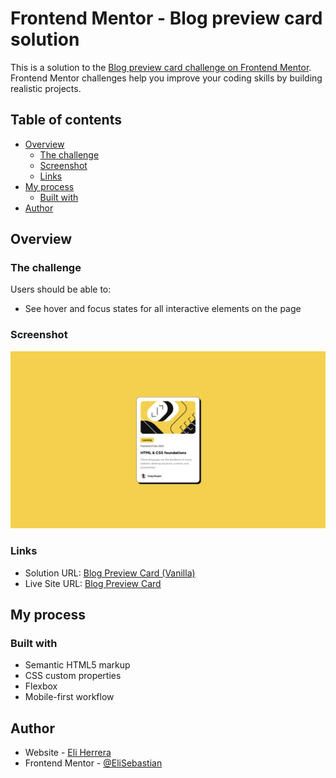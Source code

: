 # Frontend Mentor - Blog preview card solution

This is a solution to the [Blog preview card challenge on Frontend Mentor](https://www.frontendmentor.io/challenges/blog-preview-card-ckPaj01IcS). Frontend Mentor challenges help you improve your coding skills by building realistic projects.

## Table of contents

- [Overview](#overview)
  - [The challenge](#the-challenge)
  - [Screenshot](#screenshot)
  - [Links](#links)
- [My process](#my-process)
  - [Built with](#built-with)
- [Author](#author)

## Overview

### The challenge

Users should be able to:

- See hover and focus states for all interactive elements on the page

### Screenshot

![App Screenshot](./screenshot.png)

### Links

- Solution URL: [Blog Preview Card (Vanilla)](https://www.frontendmentor.io/solutions/blog-preview-card-vanilla-YLnbtPfvwl)
- Live Site URL: [Blog Preview Card](https://elisebastian.github.io/blog-preview-card/)

## My process

### Built with

- Semantic HTML5 markup
- CSS custom properties
- Flexbox
- Mobile-first workflow

## Author

- Website - [Eli Herrera](https://github.com/EliSebastian)
- Frontend Mentor - [@EliSebastian](https://www.frontendmentor.io/profile/EliSebastian)
